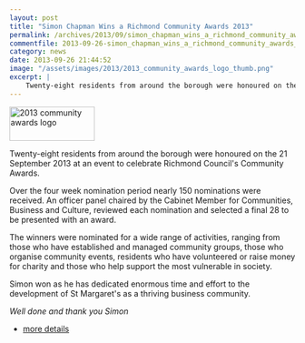 ```yaml
---
layout: post
title: "Simon Chapman Wins a Richmond Community Awards 2013"
permalink: /archives/2013/09/simon_chapman_wins_a_richmond_community_awards_201.html
commentfile: 2013-09-26-simon_chapman_wins_a_richmond_community_awards_201
category: news
date: 2013-09-26 21:44:52
image: "/assets/images/2013/2013_community_awards_logo_thumb.png"
excerpt: |
    Twenty-eight residents from around the borough were honoured on the 21 September 2013 at an event to celebrate Richmond Council's Community Awards.
---
```


<a href="/assets/images/2013/2013_community_awards_logo.png" title="See larger version of - 2013 community awards logo"><img src="/assets/images/2013/2013_community_awards_logo_thumb.png" width="150" height="60" alt="2013 community awards logo" class=" right" /></a>

Twenty-eight residents from around the borough were honoured on the 21 September 2013 at an event to celebrate Richmond Council's Community Awards.

Over the four week nomination period nearly 150 nominations were received. An officer panel chaired by the Cabinet Member for Communities, Business and Culture, reviewed each nomination and selected a final 28 to be presented with an award.

The winners were nominated for a wide range of activities, ranging from those who have established and managed community groups, those who organise community events, residents who have volunteered or raise money for charity and those who help support the most vulnerable in society.

Simon won as he has dedicated enormous time and effort to the development of St Margaret's as a thriving business community.

*Well done and thank you Simon*

-   [more details](http://www.richmond.gov.uk/home/council_government_and_democracy/council/get_involved/community_awards.htm)
